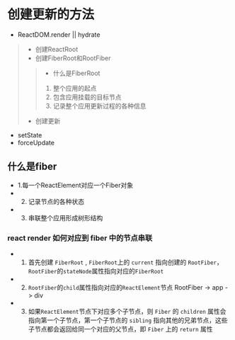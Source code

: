 # 创建更新的方法

 * ReactDOM.render || hydrate
  > * 创建ReactRoot
  > * 创建FiberRoot和RootFiber
  >> * 什么是FiberRoot 
  >> 1. 整个应用的起点
  >> 2. 包含应用挂载的目标节点
  >> 3. 记录整个应用更新过程的各种信息
  > * 创建更新

 * setState
 * forceUpdate

 ## 什么是fiber

  * 1.每一个ReactElement对应一个Fiber对象
  * 2. 记录节点的各种状态
  * 3. 串联整个应用形成树形结构

### react render 如何对应到 fiber 中的节点串联

 * 1. 首先创建 `FiberRoot` , `FiberRoot`上的 `current` 指向创建的 `RootFiber`，`RootFiber`的`stateNode`属性指向对应的`FiberRoot`
 * 2. `RootFiber`的`child`属性指向对应的`ReactElement`节点 RootFiber -> app -> div
 * 3. 如果`ReactElement`节点下对应多个子节点，则 `Fiber` 的 `children` 属性会指向第一个子节点，第一个子节点的 `sibling` 指向其他的兄弟节点，这些子节点都会返回给同一个对应的父节点，即 `Fiber` 上的 `return` 属性
